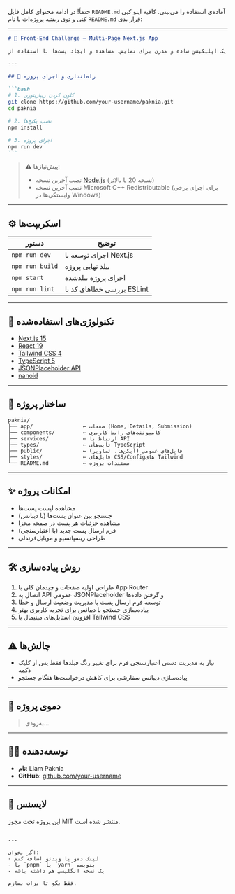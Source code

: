 حتماً! در ادامه محتوای کامل فایل `README.md` آماده‌ی استفاده را می‌بینی. کافیه اینو کپی کنی و توی ریشه پروژه‌ات با نام `README.md` قرار بدی:

---

````markdown
# 🧪 Front-End Challenge – Multi-Page Next.js App

یک اپلیکیشن ساده و مدرن برای نمایش، مشاهده و ایجاد پست‌ها با استفاده از Next.js، TailwindCSS و API عمومی. شامل قابلیت جستجو، فرم ارسال و جزئیات پست.

---

## 🚀 راه‌اندازی و اجرای پروژه

```bash
# 1. کلون کردن ریپازیتوری
git clone https://github.com/your-username/paknia.git
cd paknia

# 2. نصب پکیج‌ها
npm install

# 3. اجرای پروژه
npm run dev
```
````

> ⚠️ پیش‌نیازها:
>
> - نصب آخرین نسخه [Node.js](https://nodejs.org/) (نسخه 20 یا بالاتر)
> - نصب آخرین نسخه Microsoft C++ Redistributable (برای اجرای برخی وابستگی‌ها در Windows)

---

## ⚙️ اسکریپت‌ها

| دستور           | توضیح                     |
| --------------- | ------------------------- |
| `npm run dev`   | اجرای توسعه با Next.js    |
| `npm run build` | بیلد نهایی پروژه          |
| `npm start`     | اجرای پروژه بیلدشده       |
| `npm run lint`  | بررسی خطاهای کد با ESLint |

---

## 🧱 تکنولوژی‌های استفاده‌شده

- [Next.js 15](https://nextjs.org/)
- [React 19](https://react.dev/)
- [Tailwind CSS 4](https://tailwindcss.com/)
- [TypeScript 5](https://www.typescriptlang.org/)
- [JSONPlaceholder API](https://jsonplaceholder.typicode.com/)
- [nanoid](https://github.com/ai/nanoid)

---

## 🧩 ساختار پروژه

```
paknia/
├── app/                ← صفحات (Home, Details, Submission)
├── components/         ← کامپوننت‌های رابط کاربری
├── services/           ← ارتباط با API
├── types/              ← تایپ‌های TypeScript
├── public/             ← فایل‌های عمومی (آیکن‌ها، تصاویر)
├── styles/             ← فایل‌های CSS/Configهای Tailwind
└── README.md           ← مستندات پروژه
```

---

## ✨ امکانات پروژه

- مشاهده لیست پست‌ها
- جستجو بین عنوان پست‌ها (با دیبانس)
- مشاهده جزئیات هر پست در صفحه مجزا
- فرم ارسال پست جدید (با اعتبارسنجی)
- طراحی ریسپانسیو و موبایل‌فرندلی

---

## 🛠️ روش پیاده‌سازی

1. طراحی اولیه صفحات و چیدمان کلی با App Router
2. اتصال به API عمومی JSONPlaceholder و گرفتن داده‌ها
3. توسعه فرم ارسال پست با مدیریت وضعیت ارسال و خطا
4. پیاده‌سازی جستجو با دیبانس برای تجربه کاربری بهتر
5. افزودن استایل‌های مینیمال با Tailwind CSS

---

## ⚠️ چالش‌ها

- نیاز به مدیریت دستی اعتبارسنجی فرم برای تغییر رنگ فیلدها فقط پس از کلیک دکمه
- پیاده‌سازی دیبانس سفارشی برای کاهش درخواست‌ها هنگام جستجو

---

## 📸 دموی پروژه

> به‌زودی...

---

## 🧑‍💻 توسعه‌دهنده

- **نام**: Liam Paknia
- **GitHub**: [github.com/your-username](https://github.com/your-username)

---

## 📝 لایسنس

این پروژه تحت مجوز MIT منتشر شده است.

```

---

اگر بخوای:
- لینک دمو یا ویدئو اضافه کنم
- با `pnpm` یا `yarn` بنویسم
- یک نسخه انگلیسی هم داشته باشه

فقط بگو تا برات بسازم.
```

